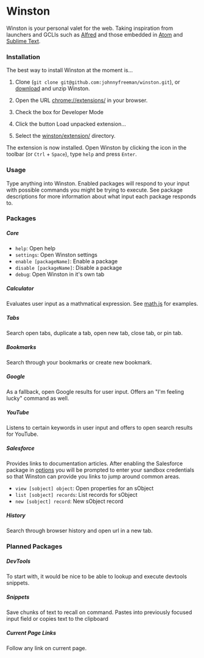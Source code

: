 # Winston

Winston is your personal valet for the web. Taking inspiration from launchers and GCLIs such as [Alfred](http://www.alfredapp.com/) and those embedded in [Atom](https://atom.io/) and [Sublime Text](http://www.sublimetext.com/).

### Installation

The best way to install Winston at the moment is...

1. Clone (`git clone git@github.com:johnnyfreeman/winston.git`), or [download](https://github.com/johnnyfreeman/winston/archive/master.zip) and unzip Winston.

2. Open the URL [chrome://extensions/](chrome://extensions/) in your browser.

3. Check the box for Developer Mode

4. Click the button Load unpacked extension...

5. Select the [winston/extension/](https://github.com/johnnyfreeman/winston/tree/master/extension) directory.

The extension is now installed. Open Winston by clicking the icon in the toolbar (or `Ctrl` + `Space`), type `help` and press `Enter`.

### Usage

Type anything into Winston. Enabled packages will respond to your input with possible commands you might be trying to execute. See package descriptions for more information about what input each package responds to.

### Packages

##### Core

* `help`: Open help
* `settings`: Open Winston settings
* `enable [packageName]`: Enable a package
* `disable [packageName]`: Disable a package
* `debug`: Open Winston in it's own tab

##### Calculator

Evaluates user input as a mathmatical expression. See [math.js](http://mathjs.org/) for examples.

##### Tabs

Search open tabs, duplicate a tab, open new tab, close tab, or pin tab.

##### Bookmarks

Search through your bookmarks or create new bookmark.

##### Google

As a fallback, open Google results for user input. Offers an "I'm feeling lucky" command as well.

##### YouTube

Listens to certain keywords in user input and offers to open search results for YouTube.

##### Salesforce

Provides links to documentation articles. After enabling the Salesforce package in [options](chrome://extensions/?options=kkojmlcbloeljojhbmkkjgbjkafgcjom) you will be prompted to enter your sandbox credentials so that Winston can provide you links to jump around common areas.

* `view [sobject] object`: Open properties for an sObject
* `list [sobject] records`: List records for sObject
* `new [sobject] record`: New sObject record

##### History

Search through browser history and open url in a new tab.

### Planned Packages

##### DevTools

To start with, it would be nice to be able to lookup and execute devtools snippets.

##### Snippets

Save chunks of text to recall on command. Pastes into previously focused input field or copies text to the clipboard

##### Current Page Links

Follow any link on current page.
